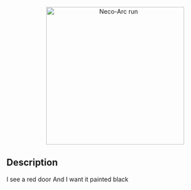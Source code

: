 <p align="center">
  <img src="https://res.cloudinary.com/dmfac7zfe/image/upload/v1645805977/icons/neco-arc_run.jpg" width="320" alt="Neco-Arc run" />
</p>

## Description

I see a red door
And I want it painted black 